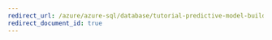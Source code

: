 ```yaml
---
redirect_url: /azure/azure-sql/database/tutorial-predictive-model-build-compare
redirect_document_id: true
---
```

